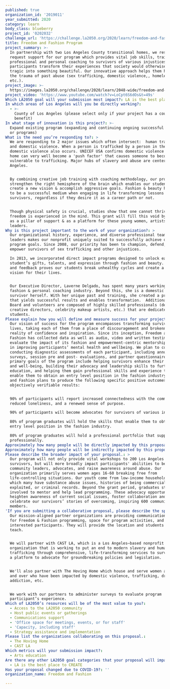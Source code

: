 ```yaml
---
published: true
organization_id: '2019011'
year_submitted: 2020
category: learn
body_class: blueberry
project_id: '0202032'
challenge_url: 'https://challenge.la2050.org/2020/learn/freedom-and-fashion/'
title: Freedom and Fashion Program
project_summary: >-
  In partnership with two Los Angeles County transitional homes, we respectfully
  request support for our program which provides vital job skills, training, and
  professional and personal coaching to survivors of various injustices. Our
  participants transform their experiences that society would otherwise deem
  tragic into something beautiful. Our innovative approach helps them heal from
  the trauma of past abuse (sex trafficking, domestic violence,, homelessness,
  etc.).
project_image: >-
  https://images.la2050.org/challenge/2020/learn/2048-wide/freedom-and-fashion.jpg
project_video: 'https://www.youtube.com/watch?v=LoCpt6S6dOs&t=49s'
Which LA2050 goal will your submission most impact?: LA is the best place to LEARN
In which areas of Los Angeles will you be directly working?:
  - >-
    County of Los Angeles (please select only if your project has a countywide
    benefit)
In what stage of innovation is this project?: >-
  Expand existing program (expanding and continuing ongoing successful projects
  or programs)
What is the need you’re responding to?: >
  We are responding to 2 major issues which often intersect:  human trafficking
  and domestic violence. When a person is trafficked by a person in the home,
  domestic violence also occurs. UNICEF USA confirms domestic violence in any
  home can very well become a 'push factor' that causes someone to become
  vulnerable to trafficking. Major hubs of slavery and abuse are centered in Los
  Angeles. 


  By combining creative job training with coaching methodology, our programs
  strengthen the right hemisphere of the brain which enables our students to
  create a new vision & accomplish aggressive goals. Fashion & beauty has proven
  to be a successful medium when engaging in life transforming lessons with
  survivors, regardless if they desire it as a career path or not.


  Though physical safety is crucial, studies show that one cannot thrive until
  freedom is experienced in the mind. This grant will fill this void by acting
  as a pillar of support & as a platform for these young women, artists, and
  leaders. 
Why is this project important to the work of your organization?: >
  Our organizational history, experience, and diverse professional team of
  leaders makes our nonprofit uniquely suited to successfully achieve our
  program goals. Since 2008, our priority has been to champion, defend, and
  empower survivors of sex trafficking and other injustices.

  In 2013, we incorporated direct impact programs designed to unlock each
  student’s gifts, talents, and expression through fashion and beauty. Our data
  and feedback proves our students break unhealthy cycles and create a new
  vision for their lives.


  Our Executive Director, Laverne Delgado, has spent many years working in the
  fashion & personal coaching industry. Beyond this, she is a domestic violence
  survivor herself. With her unique past and training, she created a program
  that yields successful results and enables transformation.  Additionally, our
  Board and volunteers are composed of highly skilled professionals (designers,
  creative directors, celebrity makeup artists, etc.) that are dedicated to our
  students.
Please explain how you will define and measure success for your project.: >
  Our vision of success for the program encompasses transforming survivors'
  lives, taking each of them from a place of discouragement and brokenness to a
  reality of confidence and inspiration. Since its inception, Freedom and
  Fashion has collected data as well as audio, video and written testimonies to
  evaluate the impact of its fashion and empowerment-centric mentorship programs
  in improving participants’ mental health and wellbeing. We plan to continue
  conducting diagnostic assessments of each participant, including annual
  surveys, session pre and post- evaluations, and partner questionnaires. The
  primary goals of the program include helping survivors enhance their health
  and well-being, building their advocacy and leadership skills to further their
  education, and helping them gain professional skills and experience that
  enable them to obtain an entry level position in the fashion industry. Freedom
  and Fashion plans to produce the following specific positive outcomes with
  objectively verifiable results:


  90% of participants will report increased connectedness with the community,
  reduced loneliness, and a renewed sense of purpose.

  90% of participants will become advocates for survivors of various injustices.

  80% of program graduates will hold the skills that enable them to obtain an
  entry level position in the fashion industry.

  80% of program graduates will hold a professional portfolio that supports them
  professionally.
Approximately how many people will be directly impacted by this proposal?: '200'
Approximately how many people will be indirectly impacted by this proposal?: '3000'
Please describe the broader impact of your proposal.: >
  Our program will not only provide vital workshops to 200 Los Angeles
  survivors, but will more broadly impact participants' abilities to become
  community leaders, advocates, and raise awareness around abuse. Our
  organization primarily serves women ages 16-60 breaking free from
  life-controlling situations. Our youth come from low-income households, in
  which many have substance abuse issues, histories of being commercially
  exploited, or criminal records. Beyond the grant period, graduates stay
  involved to mentor and help lead programming. These advocacy opportunities
  heighten awareness of current social issues, foster collaboration and
  celebrate our survivors’ stories of overcoming, inspiring 600 community
  members.
'If you are submitting a collaborative proposal, please describe the specific role of partner organizations in the project.': >
  Our mission-aligned partner organizations are providing communications support
  for Freedom & Fashion programming, space for program activities, and access to
  interested participants. They will provide the location and students for us to
  teach. 


  We will partner with CAST LA, which is a Los Angeles–based nonprofit
  organization that is working to put an end to modern slavery and human
  trafficking through comprehensive, life-transforming services to survivors and
  a platform to advocate for groundbreaking policies and legislation.


  We'll also partner with The Hoving Home which house and serve women ages 18
  and over who have been impacted by domestic violence, trafficking, drug
  addiction, etc.


  We work with our partners to administer surveys to evaluate program
  participant’s experience. 
Which of LA2050’s resources will be of the most value to you?:
  - Access to the LA2050 community
  - Host public events or gatherings
  - Communications support
  - 'Office space for meetings, events, or for staff'
  - 'Capacity, including staff'
  - Strategy assistance and implementation
Please list the organizations collaborating on this proposal.:
  - The Hoving Home
  - CAST LA
Which metrics will your submission impact?:
  - Arts education
Are there any other LA2050 goal categories that your proposal will impact?:
  - LA is the best place to CREATE
Has your proposal changed due to COVID-19?: ''
organization_name: Freedom and Fashion

---
```

